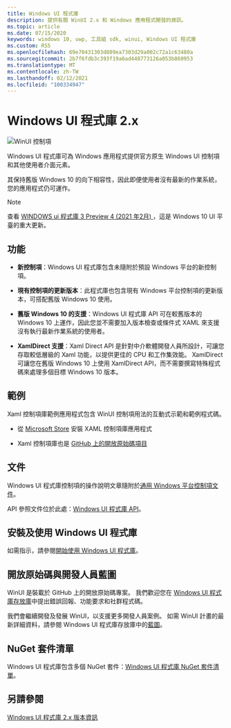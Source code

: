 ```yaml
---
title: Windows UI 程式庫
description: 提供有關 WinUI 2.x 和 Windows 應用程式開發的資訊。
ms.topic: article
ms.date: 07/15/2020
keywords: windows 10, uwp, 工具組 sdk, winui, Windows UI 程式庫
ms.custom: RS5
ms.openlocfilehash: 69e70431303d809ea7303d29a002c72a1c63480a
ms.sourcegitcommit: 2b7f6fdb3c393f19a6ad448773126a053b860953
ms.translationtype: MT
ms.contentlocale: zh-TW
ms.lasthandoff: 02/12/2021
ms.locfileid: "100334947"
---
```

# <a name="windows-ui-library-2x"></a>Windows UI 程式庫 2.x

![WinUI 控制項](images/winUI-library-767.png)

Windows UI 程式庫可為 Windows 應用程式提供官方原生 Windows UI 控制項和其他使用者介面元素。

其保持舊版 Windows 10 的向下相容性，因此即便使用者沒有最新的作業系統，您的應用程式仍可運作。

> [!NOTE]
> 查看 [WINDOWS ui 程式庫 3 Preview 4 (2021 年2月) ](../winui3/index.md)，這是 Windows 10 UI 平臺的重大更新。

## <a name="features"></a>功能

* **新控制項**：Windows UI 程式庫包含未隨附於預設 Windows 平台的新控制項。

* **現有控制項的更新版本**：此程式庫也包含現有 Windows 平台控制項的更新版本，可搭配舊版 Windows 10 使用。

* **舊版 Windows 10 的支援**：Windows UI 程式庫 API 可在較舊版本的 Windows 10 上運作，因此您並不需要加入版本檢查或條件式 XAML 來支援沒有執行最新作業系統的使用者。

* **XamlDirect 支援**：Xaml Direct API 是針對中介軟體開發人員所設計，可讓您存取較低層級的 Xaml 功能，以提供更佳的 CPU 和工作集效能。 XamlDirect 可讓您在舊版 Windows 10 上使用 XamlDirect API，而不需要撰寫特殊程式碼來處理多個目標 Windows 10 版本。

## <a name="examples"></a>範例

Xaml 控制項庫範例應用程式包含 WinUI 控制項用法的互動式示範和範例程式碼。

* 從 [Microsoft Store](
https://www.microsoft.com/p/xaml-controls-gallery/9msvh128x2zt) 安裝 XAML 控制項庫應用程式

* Xaml 控制項庫也是 [GitHub 上的開放原始碼項目](
https://github.com/Microsoft/Xaml-Controls-Gallery)

## <a name="documentation"></a>文件

Windows UI 程式庫控制項的操作說明文章隨附於[通用 Windows 平台控制項文件](/windows/uwp/design/controls-and-patterns/)。

API 參照文件位於此處：[Windows UI 程式庫 API](/windows/winui/api/)。

## <a name="install-and-use-the-windows-ui-library"></a>安裝及使用 Windows UI 程式庫

如需指示，請參閱[開始使用 Windows UI 程式庫](getting-started.md)。

## <a name="open-source-and-developer-roadmap"></a>開放原始碼與開發人員藍圖

WinUI 是裝載於 GitHub 上的開放原始碼專案。 我們歡迎您在 [Windows UI 程式庫存放庫](https://aka.ms/winui)中提出錯誤回報、功能要求和社群程式碼。

我們會繼續開發及發展 WinUI，以支援更多開發人員案例。 如需 WinUI 計畫的最新詳細資料，請參閱 Windows UI 程式庫存放庫中的[藍圖](https://github.com/microsoft/microsoft-ui-xaml/blob/master/docs/roadmap.md)。

## <a name="nuget-package-list"></a>NuGet 套件清單

Windows UI 程式庫包含多個 NuGet 套件：[Windows UI 程式庫 NuGet 套件清單](nuget-packages.md)。

## <a name="see-also"></a>另請參閱

[Windows UI 程式庫 2.x 版本資訊](release-notes/index.md)
